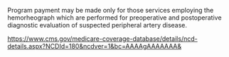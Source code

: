 Program payment may be made only for those services employing the hemorheograph which are performed for preoperative and postoperative diagnostic evaluation of suspected peripheral artery disease.

https://www.cms.gov/medicare-coverage-database/details/ncd-details.aspx?NCDId=180&ncdver=1&bc=AAAAgAAAAAAA&
